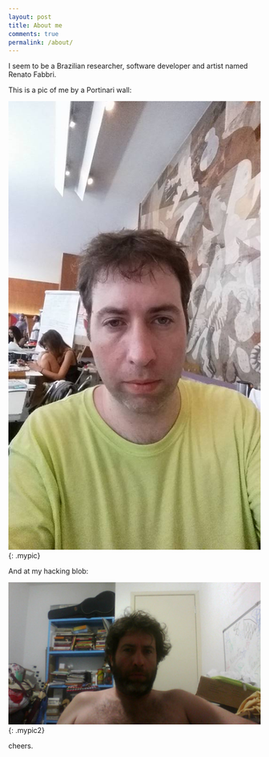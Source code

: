 ```yaml
---
layout: post
title: About me
comments: true
permalink: /about/
---
```


I seem to be
a Brazilian researcher, software developer and artist named Renato Fabbri.

This is a pic of me by a Portinari wall:

![an alt text](/assets/eu.jpg){: .mypic}

And at my hacking blob:

![an alt text](/assets/2017-09-11-230032.jpg){: .mypic2}

cheers.
